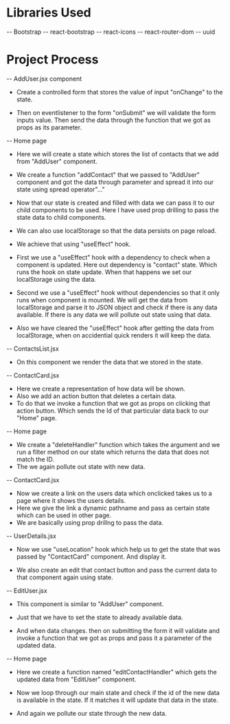 # Libraries Used

-- Bootstrap
-- react-bootstrap
-- react-icons
-- react-router-dom
-- uuid

# Project Process

-- AddUser.jsx component

- Create a controlled form that stores the value of input "onChange" to the state. 

- Then on eventlistener to the form "onSubmit" we will validate the form inputs value. Then send the data through the function that we got as props as its parameter.

-- Home page

- Here we will create a state which stores the list of contacts that we add from "AddUser" component.

- We create a function "addContact" that we passed to "AddUser" component and got the data through parameter and spread it into our state using spread operator"..."

- Now that our state is created and filled with data we can pass it to our child components to be used. Here I have used prop drilling to pass the state data to child components.

- We can also use localStorage so that the data persists on page reload.

- We achieve that using "useEffect" hook.

- First we use a "useEffect" hook with a dependency to check when a component is updated. Here out dependency is "contact" state. Which runs the hook on state update.
When that happens we set our localStorage using the data.

- Second we use a "useEffect" hook without dependencies so that it only runs when component is mounted.
We will get the data from localStorage and parse it to JSON object and check if there is any data available. If there is any data we will pollute out state using that data. 

- Also we have cleared the "useEffect" hook after getting the data from localStorage, when on accidential quick renders it will keep the data.


-- ContactsList.jsx

- On this component we render the data that we stored in the state.


-- ContactCard.jsx

- Here we create a representation of how data will be shown.
- Also we add an action button that deletes a certain data.
- To do that we invoke a function that we got as props on clicking that action button. Which sends the Id of that particular data back to our "Home" page.


-- Home page

- We create a "deleteHandler" function which takes the argument and we run a filter method on our state which returns the data that does not match the ID.
- The we again pollute out state with new data.


-- ContactCard.jsx

- Now we create a link on the users data which onclicked takes us to a page where it shows the users details.
- Here we give the link a dynamic pathname and pass as certain state which can be used in other page.
- We are basically using prop drillng to pass the data.


-- UserDetails.jsx

- Now we use "useLocation" hook which help us to get the state that was passed by "ContactCard" component. And display it.

- We also create an edit that contact button and pass the current data to that component again using state.

-- EditUser.jsx

- This component is similar to "AddUser" component.

- Just that we have to set the state to already available data.
- And when data changes. then on submitting the form it will validate and invoke a function that we got as props and pass it a parameter of the updated data.


-- Home page

- Here we create a function named "editContactHandler" which gets the updated data from "EditUser" component.
- Now we loop through our main state and check if the id of the new data is available in the state. If it matches it will update that data in the state.

- And again we pollute our state through the new data.
